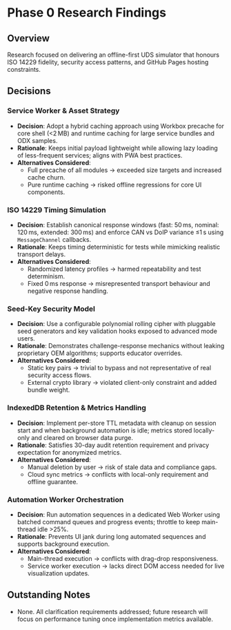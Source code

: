 # Phase 0 Research Findings

## Overview

Research focused on delivering an offline-first UDS simulator that honours ISO 14229 fidelity, security access patterns, and GitHub Pages hosting constraints.

## Decisions

### Service Worker & Asset Strategy

- **Decision**: Adopt a hybrid caching approach using Workbox precache for core shell (<2 MB) and runtime caching for large service bundles and ODX samples.
- **Rationale**: Keeps initial payload lightweight while allowing lazy loading of less-frequent services; aligns with PWA best practices.
- **Alternatives Considered**:
  - Full precache of all modules → exceeded size targets and increased cache churn.
  - Pure runtime caching → risked offline regressions for core UI components.

### ISO 14229 Timing Simulation

- **Decision**: Establish canonical response windows (fast: 50 ms, nominal: 120 ms, extended: 300 ms) and enforce CAN vs DoIP variance ≤1 s using `MessageChannel` callbacks.
- **Rationale**: Keeps timing deterministic for tests while mimicking realistic transport delays.
- **Alternatives Considered**:
  - Randomized latency profiles → harmed repeatability and test determinism.
  - Fixed 0 ms response → misrepresented transport behaviour and negative response handling.

### Seed-Key Security Model

- **Decision**: Use a configurable polynomial rolling cipher with pluggable seed generators and key validation hooks exposed to advanced mode users.
- **Rationale**: Demonstrates challenge-response mechanics without leaking proprietary OEM algorithms; supports educator overrides.
- **Alternatives Considered**:
  - Static key pairs → trivial to bypass and not representative of real security access flows.
  - External crypto library → violated client-only constraint and added bundle weight.

### IndexedDB Retention & Metrics Handling

- **Decision**: Implement per-store TTL metadata with cleanup on session start and when background automation is idle; metrics stored locally-only and cleared on browser data purge.
- **Rationale**: Satisfies 30-day audit retention requirement and privacy expectation for anonymized metrics.
- **Alternatives Considered**:
  - Manual deletion by user → risk of stale data and compliance gaps.
  - Cloud sync metrics → conflicts with local-only requirement and offline guarantee.

### Automation Worker Orchestration

- **Decision**: Run automation sequences in a dedicated Web Worker using batched command queues and progress events; throttle to keep main-thread idle >25%.
- **Rationale**: Prevents UI jank during long automated sequences and supports background execution.
- **Alternatives Considered**:
  - Main-thread execution → conflicts with drag-drop responsiveness.
  - Service worker execution → lacks direct DOM access needed for live visualization updates.

## Outstanding Notes

- None. All clarification requirements addressed; future research will focus on performance tuning once implementation metrics available.
